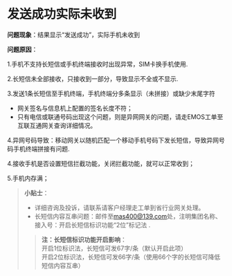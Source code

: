 # 发送成功实际未收到

**问题现象**：结果显示“发送成功”，实际手机未收到

**问题原因**：
  
1.手机不支持长短信或手机终端接收时出现异常，SIM卡换手机使用. 

2.长短信未全部接收，只接收到一部分，导致显示不全或不显示.  
  
	  
3.发送1条长短信至手机终端，手机终端分多条显示（未拼接）或缺少末尾字符
* 网关签名与信息机上配置的签名长度不符；  
* 只有电信或联通号码出现这个问题，则是异网网关的问题，请走EMOS工单至互联互通网关查询详细情况。  

4.异网号码导致：移动网关以随机匹配一个移动手机号码下发长短信，导致异网号码手机终端拼接有问题.

4.接收手机是否设置短信拦截功能，关闭拦截功能，就可以正常收到；

5.手机内存满；

>**小贴士**：
> * 详细咨询及投诉，请联系请客户经理走工单到省行业网关处理。
> * 长短信内容互串问题：邮件至<mas400@139.com>处，注明集团名称、接入号：开启长短信标识功能“2位”标记法 .   
>>**注：长短信标识功能开启影响**：  
      开启1位标识法，长短信可发67字/条（默认开启此项）  
      开启2位标识法，长短信可发66字/条（使用66个字的长短信可降低短信内容互串）  

	  